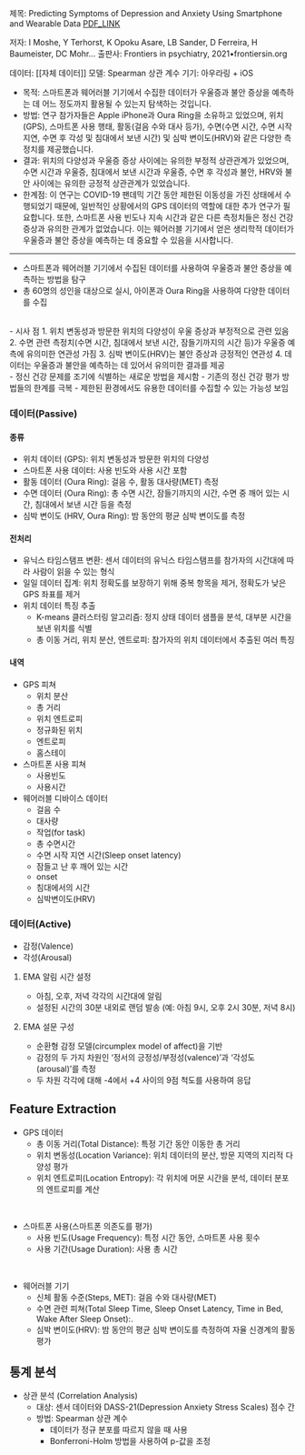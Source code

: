 제목:  Predicting Symptoms of Depression and Anxiety Using Smartphone and Wearable Data 
[PDF_LINK](https://www.frontiersin.org/journals/psychiatry/articles/10.3389/fpsyt.2021.625247/full)

저자:  I Moshe, Y Terhorst, K Opoku Asare, LB Sander, D Ferreira, H Baumeister, DC Mohr…
출판사: Frontiers in psychiatry, 2021•frontiersin.org

데이터: [[자체 데이터]]
모델: Spearman 상관 계수
기기: 아우라링 + iOS

- 목적: 스마트폰과 웨어러블 기기에서 수집한 데이터가 우울증과 불안 증상을 예측하는 데 어느 정도까지 활용될 수 있는지 탐색하는 것입니다.
- 방법: 연구 참가자들은 Apple iPhone과 Oura Ring을 소유하고 있었으며, 위치(GPS), 스마트폰 사용 행태, 활동(걸음 수와 대사 등가), 수면(수면 시간, 수면 시작 지연, 수면 후 각성 및 침대에서 보낸 시간) 및 심박 변이도(HRV)와 같은 다양한 측정치를 제공했습니다.
- 결과: 위치의 다양성과 우울증 증상 사이에는 유의한 부정적 상관관계가 있었으며, 수면 시간과 우울증, 침대에서 보낸 시간과 우울증, 수면 후 각성과 불안, HRV와 불안 사이에는 유의한 긍정적 상관관계가 있었습니다.
- 한계점: 이 연구는 COVID-19 팬데믹 기간 동안 제한된 이동성을 가진 상태에서 수행되었기 때문에, 일반적인 상황에서의 GPS 데이터의 역할에 대한 추가 연구가 필요합니다. 또한, 스마트폰 사용 빈도나 지속 시간과 같은 다른 측정치들은 정신 건강 증상과 유의한 관계가 없었습니다. 이는 웨어러블 기기에서 얻은 생리학적 데이터가 우울증과 불안 증상을 예측하는 데 중요할 수 있음을 시사합니다.
--- 
- 스마트폰과 웨어러블 기기에서 수집된 데이터를 사용하여 우울증과 불안 증상을 예측하는 방법을 탐구
- 총 60명의 성인을 대상으로 실시, 아이폰과 Oura Ring을 사용하여 다양한 데이터를 수집
<br>
- 시사 점
	1. 위치 변동성과 방문한 위치의 다양성이 우울 증상과 부정적으로 관련 있음
	2. 수면 관련 측정치(수면 시간, 침대에서 보낸 시간, 잠들기까지의 시간 등)가 우울증 예측에 유의미한 연관성 가짐
	3.  심박 변이도(HRV)는 불안 증상과 긍정적인 연관성
	4. 데이터는 우울증과 불안을 예측하는 데 있어서 유의미한 결과를 제공
<br>
- 정신 건강 문제를 조기에 식별하는 새로운 방법을 제시함
- 기존의 정신 건강 평가 방법들의 한계를 극복
- 제한된 환경에서도 유용한 데이터를 수집할 수 있는 가능성 보임

### 데이터(Passive)
#### 종류
- 위치 데이터 (GPS): 위치 변동성과 방문한 위치의 다양성
- 스마트폰 사용 데이터: 사용 빈도와 사용 시간 포함
- 활동 데이터 (Oura Ring): 걸음 수, 활동 대사량(MET) 측정
- 수면 데이터 (Oura Ring): 총 수면 시간, 잠들기까지의 시간, 수면 중 깨어 있는 시간, 침대에서 보낸 시간 등을 측정
- 심박 변이도 (HRV, Oura Ring): 밤 동안의 평균 심박 변이도를 측정

#### 전처리
- 유닉스 타임스탬프 변환: 센서 데이터의 유닉스 타임스탬프를 참가자의 시간대에 따라 사람이 읽을 수 있는 형식
- 일일 데이터 집계: 위치 정확도를 보장하기 위해 중복 항목을 제거, 정확도가 낮은 GPS 좌표를 제거
- 위치 데이터 특징 추출
	- K-means 클러스터링 알고리즘: 정지 상태 데이터 샘플을 분석, 대부분 시간을 보낸 위치를 식별
	- 총 이동 거리, 위치 분산, 엔트로피: 참가자의 위치 데이터에서 추출된 여러 특징
#### 내역
- GPS 피쳐
	- 위치 분산
	- 총 거리
	- 위치 엔트로피
	- 정규화된 위치    
	- 엔트로피
	- 홈스테이
- 스마트폰 사용 피쳐
	- 사용빈도
	- 사용시간
- 웨어러블 디바이스 데이터
	- 걸음 수
	- 대사량 
	- 작업(for task)
	- 총 수면시간
	- 수면 시작 지연 시간(Sleep onset latency) 
	- 잠들고 난 후 깨어 있는 시간
	- onset 
	- 침대에서의 시간
	- 심박변이도(HRV)
### 데이터(Active)
- 감정(Valence)
- 각성(Arousal)
	
1. EMA 알림 시간 설정
	- 아침, 오후, 저녁 각각의 시간대에 알림
	- 설정된 시간의 30분 내외로 랜덤 발송 (예: 아침 9시, 오후 2시 30분, 저녁 8시)

2. EMA 설문 구성
	- 순환형 감정 모델(circumplex model of affect)을 기반
	- 감정의 두 가지 차원인 ‘정서의 긍정성/부정성(valence)’과 ‘각성도(arousal)’를 측정
	- 두 차원 각각에 대해 -4에서 +4 사이의 9점 척도를 사용하여 응답

## Feature Extraction
- GPS 데이터
	- 총 이동 거리(Total Distance): 특정 기간 동안 이동한 총 거리
	- 위치 변동성(Location Variance): 위치 데이터의 분산, 방문 지역의 지리적 다양성 평가
	- 위치 엔트로피(Location Entropy): 각 위치에 머문 시간을 분석, 데이터 분포의 엔트로피를 계산

<br>

- 스마트폰 사용(스마트폰 의존도를 평가)
	- 사용 빈도(Usage Frequency): 특정 시간 동안, 스마트폰 사용 횟수
	- 사용 기간(Usage Duration): 사용 총 시간

<br>

- 웨어러블 기기
	- 신체 활동 수준(Steps, MET): 걸음 수와 대사량(MET)
	- 수면 관련 피쳐(Total Sleep Time, Sleep Onset Latency, Time in Bed, Wake After Sleep Onset):.
	- 심박 변이도(HRV): 밤 동안의 평균 심박 변이도를 측정하여 자율 신경계의 활동 평가

## 통계 분석
- 상관 분석 (Correlation Analysis)
	- 대상: 센서 데이터와 DASS-21(Depression Anxiety Stress Scales) 점수 간
	- 방법: Spearman 상관 계수
		- 데이터가 정규 분포를 따르지 않을 때 사용
		- Bonferroni-Holm 방법을 사용하여 p-값을 조정